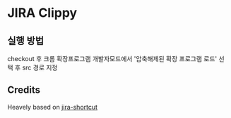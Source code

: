 # JIRA Clippy

## 실행 방법
checkout 후
크롬 확장프로그램 개발자모드에서 '압축해제된 확장 프로그램 로드' 선택 후 src 경로 지정


## Credits

Heavely based on [jira-shortcut](https://github.com/mshytikov/jira-shortcut)
